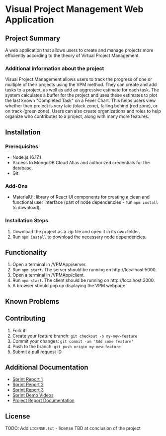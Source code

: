# Visual Project Management Web Application

## Project Summary

A web application that allows users to create and manage projects more efficiently according to the theory of Virtual Project Management. 

### Additional information about the project

Visual Project Management allows users to track the progress of one or multiple of their projects using the VPM method. They can create and add tasks to a project, as well as add an aggressive estimate for each task. The system calculates a buffer for the project and uses these estimates to plot the last known "Completed Task" on a Fever Chart. This helps users view whether their project is very late (black zone), falling behind (red zone), or on track (green zone). Users can also create organizations and roles to help organize who contributes to a project, along with many more features. 

## Installation

### Prerequisites

* Node.js 16.17.1
* Access to MongoDB Cloud Atlas and authorized credentials for the database.
* Git

### Add-Ons

* MaterialUI: library of React UI components for creating a clean and functional user interface (part of node dependencies - run `npm install` to download).

### Installation Steps

1. Download the project as a zip file and open it in its own folder. 
2. Run `npm install` to download the necessary node dependencies.

## Functionality

1. Open a terminal in /VPMApp/server. 
2. Run `npm start`. The server should be running on http://localhost:5000.
3. Open a terminal in /VPMApp/client.
4. Run `npm start`. The client should be running on http://localhost:3000.
5. A browser should pop up displaying the VPM webpage. 

## Known Problems

## Contributing

1. Fork it!
2. Create your feature branch: `git checkout -b my-new-feature`
3. Commit your changes: `git commit -am 'Add some feature'`
4. Push to the branch: `git push origin my-new-feature`
5. Submit a pull request :D

## Additional Documentation

  * [Sprint Report 1](https://github.com/WSUCptSCapstone-Fall2022Spring2023/wsuetm-pmwebapp/blob/main/Docs/Sprints/Sprint-1-Report.md)
  * [Sprint Report 2](https://github.com/WSUCptSCapstone-Fall2022Spring2023/wsuetm-pmwebapp/blob/main/Docs/Sprints/Sprint-2-Report.md)
  * [Sprint Report 3](https://github.com/WSUCptSCapstone-Fall2022Spring2023/wsuetm-pmwebapp/blob/main/Docs/Sprints/Sprint-3-Report.md)
  * [Sprint Demo Videos](https://github.com/WSUCptSCapstone-Fall2022Spring2023/wsuetm-pmwebapp/blob/main/Docs/Sprints/)
  * [Project Report Documentation](https://github.com/WSUCptSCapstone-Fall2022Spring2023/wsuetm-pmwebapp/tree/main/Docs/Report)

## License

TODO: Add `LICENSE.txt` - license TBD at conclusion of the project
